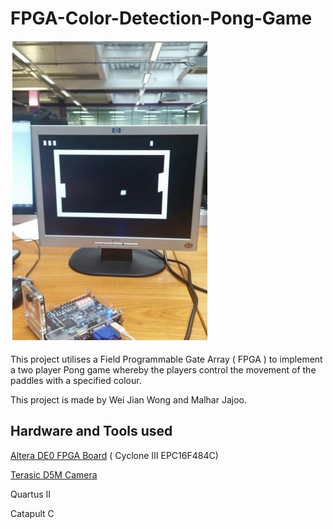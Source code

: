 # FPGA-Color-Detection-Pong-Game

![FPGA Pong game in action!](https://raw.githubusercontent.com/Jiantastic/jiantastic.github.io/master/Images/FPGA-Pong-Game.JPG)

This project utilises a Field Programmable Gate Array ( FPGA ) to implement a two player Pong game whereby the players control the movement of the paddles with a specified colour.

This project is made by Wei Jian Wong and Malhar Jajoo.


## Hardware and Tools used


[Altera DE0 FPGA Board](http://www.terasic.com.tw/cgi-bin/page/archive.pl?Language=English&CategoryNo=165&No=364&PartNo=1) ( Cyclone III EPC16F484C)

[Terasic D5M Camera](http://www.terasic.com.tw/cgi-bin/page/archive.pl?Language=English&CategoryNo=68&No=281&PartNo=1)

Quartus II

Catapult C


 












